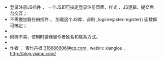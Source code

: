  * 登录注册JS插件 ， 一个JS即可搞定登录注册页面、样式 、JS逻辑、提交后台交互；
 * 不需要加载任何插件 ， 加载这个JS库，调用 _loginregister.register() 函数即可搞定；
 * 
 * 码砖不易，使用时请保留作者姓名和联系方式。
 * 
 * 作者 ： 青竹丹枫  316686606@qq.com , weixin: xianglou , http://blog.yixinu.com/

